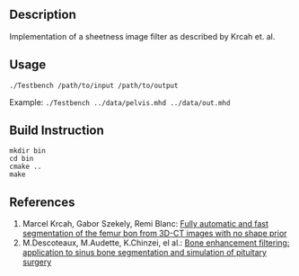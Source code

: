 ## Description
Implementation of a sheetness image filter as described by Krcah et. al.

## Usage
`./Testbench /path/to/input /path/to/output`

Example: `./Testbench ../data/pelvis.mhd ../data/out.mhd`

## Build Instruction
```
mkdir bin
cd bin
cmake ..
make
```

## References
1. Marcel Krcah, Gabor Szekely, Remi Blanc: [Fully automatic and fast segmentation of the femur bon from 3D-CT images with no shape prior](https://www.vision.ee.ethz.ch/publications/papers/proceedings/eth_biwi_00818.pdf)
2. M.Descoteaux, M.Audette, K.Chinzei, el al.: [Bone enhancement filtering: application to sinus bone segmentation and simulation of pituitary surgery](http://www.cim.mcgill.ca/~shape/publications/miccai05b.pdf)
